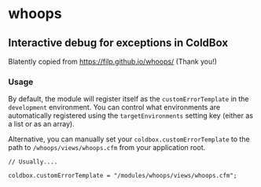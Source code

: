 # whoops

## Interactive debug for exceptions in ColdBox

Blatently copied from https://filp.github.io/whoops/ (Thank you!)

### Usage

By default, the module will register itself as the `customErrorTemplate` in the `development` environment.  You can control what environments  are automatically registered using the `targetEnvironments` setting key (either as a list or as an array).

Alternative, you can manually set your `coldbox.customErrorTemplate` to the path to `/whoops/views/whoops.cfm` from your application root.

```
// Usually....

coldbox.customErrorTemplate = "/modules/whoops/views/whoops.cfm";
```